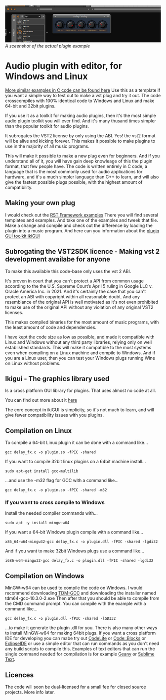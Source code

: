 ![](./gfx/thelay.png)  
_A sceenshot of the actual plugin example_
# Audio plugin with editor, for Windows and Linux
[More similar examples in C code can be found here](https://github.com/logos-maker/RST)
Use this as a template if you want a simple way to test out to make a vst plug and try it out.
The code crosscompiles with 100% identical code to Windows and Linux and make 64-bit and 32bit plugins.

If you use it as a toolkit for making audio plugins, then it's the most simple audio plugin toolkit you will ever find.
And it's many thusand times simpler than the popular toolkit for audio plugins.

It subrogates the VST2 license by only using the ABI. Yes! the vst2 format will be alive and kicking forever. 
This makes it possible to make plugins to use in the majority of all music programs.

This will make it possible to make a new plug even for beginners. And if you understand all of it, you will have gain deep knowleage of this the plugin format, that few people have.
The code is written entirely in C code, a language that is the most commonly used for audio applications for hardware, 
and it's a much simpler language than C++ to learn, and will also give the fastest possible plugs possible, with the highest amount of compatibility.

## Making your own plug
I would check out the [RST Framework examples](https://github.com/logos-maker/RST) There you will find several templates and examples.
And take one of the examples and tweek that file. Make a change and compile and check out the difference by loading the plugin into a music program.
And here can you information about the [plugin GUI toolkit ikiGUI](https://github.com/logos-maker/ikiGUI)

## Subrogating the VST2SDK licence - Making vst 2 development availabe for anyone
To make this available this code-base only uses the vst 2 ABI.

It's proven in court that you can't protect a API from common usage according to the the U.S. Supreme Court’s April 5 ruling in Google LLC v. Oracle America Inc. in 2021.
And it's certainly the case that you can't protect an ABI with copyright within all reasonable doubt.
And any resemblance of the original API is well motivated as it's not even prohibited to make use of the original API without any violation of any original VST2 licenses.

This makes compiled binaries for the most amount of music programs, with the least amount of code and dependencies.

I have kept the code size as low as possible, and made it compatible with Linux and Windows without any third party libraries, relying only on well established standards. 
This will make it compatible to the most systems even when compiling on a Linux machine and compile to Windows.
And if you are a Linux user, then you can test your Windows plugs running Wine on Linux without problems.

## Ikigui - The graphics library used
Is a cross platform GUI library for plugins. That uses almost no code at all.

You can find out more about it [here](https://github.com/logos-maker/ikiGUI)

The core concept in ikiGUI is simplicity, so it's not much to learn, and will give fewer compatibility issues with you plugins.

## Compilation on Linux
To compile a 64-bit Linux plugin it can be done with a command like...
```
gcc delay_fx.c -o plugin.so -fPIC -shared
```
If you want to compile 32bit linux plugins on a 64bit machine install...
```
sudo apt-get install gcc-multilib
```
...and use the -m32 flag for GCC with a command like...
```
gcc delay_fx.c -o plugin.so -fPIC -shared -m32
```
### If you want to cross compile to Windows
Install the needed compiler commands with...
```
sudo apt -y install mingw-w64
```
If you want a 64-bit Windows plugin compile with a command like...
```
x86_64-w64-mingw32-gcc delay_fx.c -o plugin.dll -fPIC -shared -lgdi32
```
And if you want to make 32bit Windows plugs use a command like...
```
i686-w64-mingw32-gcc delay_fx.c -o plugin.dll -fPIC -shared -lgdi32
```
## Compilation on Windows
MinGW-w64 can be used to compile the code on Windows. I would recommend downloading [TDM-GCC](https://jmeubank.github.io/tdm-gcc/articles/2021-05/10.3.0-release) and downloading the installer named tdm64-gcc-10.3.0-2.exe Then after that you should be able to compile from the CMD command prompt. You can compile with the example with a command like...
```
gcc delay_fx.c -o plugin.dll -fPIC -shared -lGDI32
```
...to make it generate the plugin .dll for you. There is also many other ways to install MinGW-w64 for making 64bit plugs. If you want a cross platform IDE for developing you can mabe try out [CodeLite](https://codelite.org/) or [Code::Blocks](https://www.codeblocks.org/) or [EclipseIDE](https://eclipseide.org/)
or use a simple editor that can run commands as you don't need any build scripts to compile this. Examples of text editors that can run the single command needed for compilation is for example [Geany](https://www.geany.org/) or [Sublime Text](https://www.sublimetext.com/).
## Licences
The code will soon be dual-licensed for a small fee for closed source projects. More info later.
